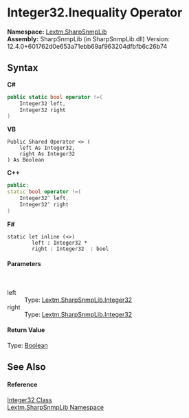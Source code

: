 # Integer32.Inequality Operator 
 

**Namespace:**&nbsp;<a href="N_Lextm_SharpSnmpLib">Lextm.SharpSnmpLib</a><br />**Assembly:**&nbsp;SharpSnmpLib (in SharpSnmpLib.dll) Version: 12.4.0+601762d0e653a71ebb69af963204dfbfb6c26b74

## Syntax

**C#**<br />
``` C#
public static bool operator !=(
	Integer32 left,
	Integer32 right
)
```

**VB**<br />
``` VB
Public Shared Operator <> ( 
	left As Integer32,
	right As Integer32
) As Boolean
```

**C++**<br />
``` C++
public:
static bool operator !=(
	Integer32^ left, 
	Integer32^ right
)
```

**F#**<br />
``` F#
static let inline (<>)
        left : Integer32 * 
        right : Integer32  : bool
```


#### Parameters
&nbsp;<dl><dt>left</dt><dd>Type: <a href="T_Lextm_SharpSnmpLib_Integer32">Lextm.SharpSnmpLib.Integer32</a><br /></dd><dt>right</dt><dd>Type: <a href="T_Lextm_SharpSnmpLib_Integer32">Lextm.SharpSnmpLib.Integer32</a><br /></dd></dl>

#### Return Value
Type: <a href="https://docs.microsoft.com/dotnet/api/system.boolean" target="_blank" rel="noopener noreferrer">Boolean</a>

## See Also


#### Reference
<a href="T_Lextm_SharpSnmpLib_Integer32">Integer32 Class</a><br /><a href="N_Lextm_SharpSnmpLib">Lextm.SharpSnmpLib Namespace</a><br />